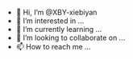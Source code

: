- 👋 Hi, I’m @XBY-xiebiyan
- 👀 I’m interested in ...
- 🌱 I’m currently learning ...
- 💞️ I’m looking to collaborate on ...
- 📫 How to reach me ...

<!---
XBY-xiebiyan/XBY-xiebiyan is a ✨ special ✨ repository because its `README.md` (this file) appears on your GitHub profile.
You can click the Preview link to take a look at your changes.
--->
